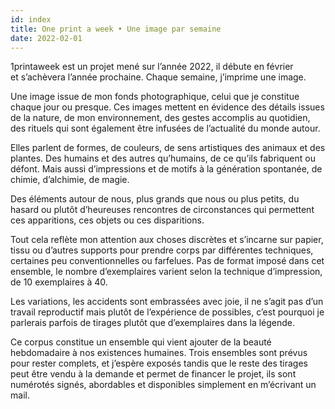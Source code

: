 ```yaml
---
id: index
title: One print a week • Une image par semaine
date: 2022-02-01
---
```


1printaweek est un projet mené sur l’année 2022, 
il débute en février et s’achèvera l’année prochaine.
Chaque semaine, j’imprime une image.

Une image issue de mon fonds photographique, 
celui que je constitue chaque jour ou presque.
Ces images mettent en évidence des détails issues de la nature, 
de mon environnement, des gestes accomplis au quotidien, 
des rituels qui sont également être infusées de l’actualité du monde autour.

Elles parlent de formes, de couleurs, de sens artistiques des animaux et des plantes. 
Des humains et des autres qu’humains, de ce qu’ils fabriquent ou défont.
Mais aussi d’impressions et de motifs à la génération spontanée, de chimie, d’alchimie, de magie.

Des éléments autour de nous, plus grands que nous ou plus petits, 
du hasard ou plutôt d’heureuses rencontres 
de circonstances qui permettent ces apparitions, 
ces objets ou ces disparitions.

Tout cela reflète mon attention aux choses discrètes et s’incarne sur papier, 
tissu ou d’autres supports pour prendre corps par différentes techniques, 
certaines peu conventionnelles ou farfelues.
Pas de format imposé dans cet ensemble, 
le nombre d’exemplaires varient selon la technique d’impression, 
de 10 exemplaires à 40.

Les variations, les accidents sont embrassées avec joie, 
il ne s’agit pas d’un travail reproductif mais plutôt de l’expérience de possibles,
c’est pourquoi je parlerais parfois de tirages plutôt que d’exemplaires dans la légende.

Ce corpus constitue un ensemble qui vient ajouter de la beauté hebdomadaire à nos existences humaines.
Trois ensembles sont prévus pour rester complets, 
et j’espère exposés tandis que le reste des tirages peut être vendu à la demande 
et permet de financer le projet, ils sont numérotés signés, 
abordables et disponibles simplement en m’écrivant un mail.
